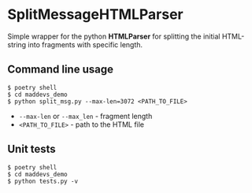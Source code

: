 # SplitMessageHTMLParser
Simple wrapper for the python **HTMLParser** for splitting the initial HTML-string into fragments with specific length.

## Command line usage
```shell
$ poetry shell
$ cd maddevs_demo
$ python split_msg.py --max-len=3072 <PATH_TO_FILE>
```

- `--max-len` or `--max_len` - fragment length
- `<PATH_TO_FILE>` - path to the HTML file

## Unit tests
```shell
$ poetry shell
$ cd maddevs_demo
$ python tests.py -v
```